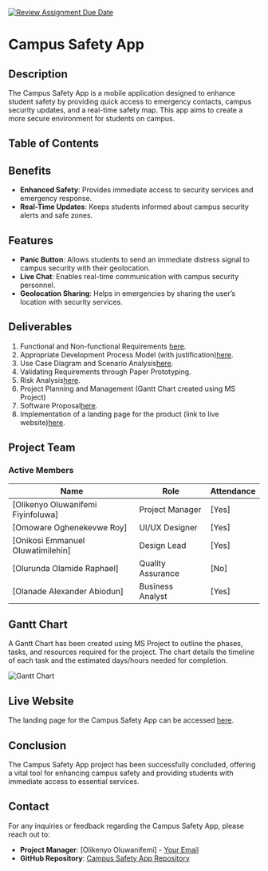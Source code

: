 [![Review Assignment Due Date](https://classroom.github.com/assets/deadline-readme-button-22041afd0340ce965d47ae6ef1cefeee28c7c493a6346c4f15d667ab976d596c.svg)](https://classroom.github.com/a/lXZMpMC4)
# Campus Safety App

## Description
The Campus Safety App is a mobile application designed to enhance student safety by providing quick access to emergency contacts, campus security updates, and a real-time safety map. This app aims to create a more secure environment for students on campus.
## Table of Contents
## Benefits
- **Enhanced Safety**: Provides immediate access to security services and emergency response.
- **Real-Time Updates**: Keeps students informed about campus security alerts and safe zones.

## Features
- **Panic Button**: Allows students to send an immediate distress signal to campus security with their geolocation.
- **Live Chat**: Enables real-time communication with campus security personnel.
- **Geolocation Sharing**: Helps in emergencies by sharing the user’s location with security services.

## Deliverables
1. Functional and Non-functional Requirements [here](link_to_live_website).
2. Appropriate Development Process Model (with justification)[here](link_to_live_website).
3. Use Case Diagram and Scenario Analysis[here](link_to_live_website).
4. Validating Requirements through Paper Prototyping.
5. Risk Analysis[here](link_to_live_website).
6. Project Planning and Management (Gantt Chart created using MS Project)
7. Software Proposal[here](link_to_live_website).
8. Implementation of a landing page for the product (link to live website)[here](link_to_live_website).

## Project Team
### Active Members
| Name                     | Role                     | Attendance  |
|--------------------------|--------------------------|-------------|
| [Olikenyo Oluwanifemi Fiyinfoluwa]         | Project Manager           | [Yes]    |
| [Omoware Oghenekevwe Roy]         | UI/UX Designer            | [Yes]    |
| [Onikosi Emmanuel Oluwatimilehin]         | Design Lead          | [Yes]    |
| [Olurunda Olamide Raphael]         | Quality Assurance         | [No]    |
| [Olanade Alexander Abiodun]         | Business Analyst          | [Yes]    |

## Gantt Chart
A Gantt Chart has been created using MS Project to outline the phases, tasks, and resources required for the project. The chart details the timeline of each task and the estimated days/hours needed for completion.

![Gantt Chart](link_to_gantt_chart_image)

## Live Website
The landing page for the Campus Safety App can be accessed [here](link_to_live_website).

## Conclusion
The Campus Safety App project has been successfully concluded, offering a vital tool for enhancing campus safety and providing students with immediate access to essential services.

## Contact
For any inquiries or feedback regarding the Campus Safety App, please reach out to:

- **Project Manager**: [Olikenyo Oluwanifemi] - [Your Email](mailto:phillipnifemi@gmail.com)
- **GitHub Repository**: [Campus Safety App Repository](https://github.com/Babcock-SENG/campus-safety-app-beef-and-broccoli-e/)

